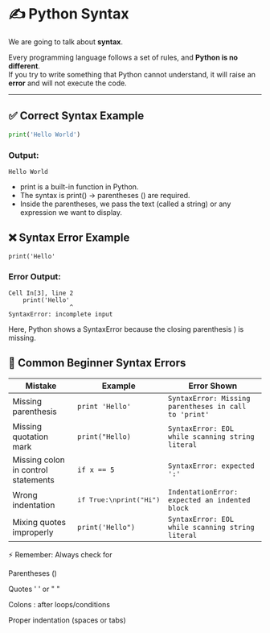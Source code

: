 # ✍️ Python Syntax  

We are going to talk about **syntax**.  

Every programming language follows a set of rules, and **Python is no different**.  
If you try to write something that Python cannot understand, it will raise an **error** and will not execute the code.  

---

## ✅ Correct Syntax Example  

```python
print('Hello World')
```
### Output:
```
Hello World
```

  * print is a built-in function in Python.
  * The syntax is print() → parentheses () are required.
  * Inside the parentheses, we pass the text (called a string) or any expression we want to display.

## ❌ Syntax Error Example
```
print('Hello'
```
### Error Output:
```
Cell In[3], line 2
    print('Hello'
                 ^
SyntaxError: incomplete input
```
Here, Python shows a SyntaxError because the closing parenthesis ) is missing.

## 🐍 Common Beginner Syntax Errors

| Mistake                             | Example                          | Error Shown                                           |
| ----------------------------------- | -------------------------------- | ----------------------------------------------------- |
| Missing parenthesis                 | `print 'Hello'`                  | `SyntaxError: Missing parentheses in call to 'print'` |
| Missing quotation mark              | `print("Hello)`                  | `SyntaxError: EOL while scanning string literal`      |
| Missing colon in control statements | `if x == 5`                      | `SyntaxError: expected ':'`                           |
| Wrong indentation                   | <pre>if True:\nprint("Hi")</pre> | `IndentationError: expected an indented block`        |
| Mixing quotes improperly            | `print('Hello")`                 | `SyntaxError: EOL while scanning string literal`      |

⚡ Remember: Always check for

Parentheses ()

Quotes ' ' or " "

Colons : after loops/conditions

Proper indentation (spaces or tabs)

